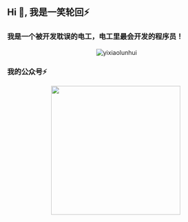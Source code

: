 <h2 align="left">Hi 👋, 我是一笑轮回⚡</h2>
<h3 align="left">我是一个被开发耽误的电工，电工里最会开发的程序员！</h3>


<p  align="center">&nbsp;<img align="center" src="https://github-readme-stats.vercel.app/api?username=yixiaolunhui&show_icons=true&locale=en" alt="yixiaolunhui" /></p>

<h3 align="left">我的公众号⚡</h3>
<div align="center"><img src="https://files.mdnice.com/user/34651/e711bfe9-b759-47c9-82ad-f01e4f33d96d.jpg" data-img="1" width="300" height="300"></img></div>


